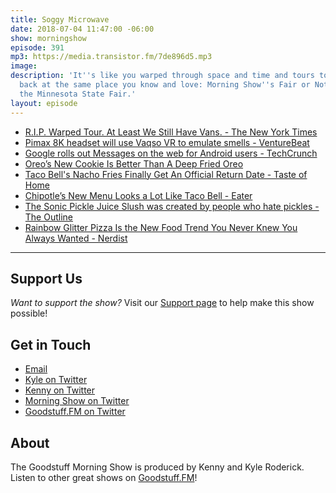```yaml
---
title: Soggy Microwave
date: 2018-07-04 11:47:00 -06:00
show: morningshow
episode: 391
mp3: https://media.transistor.fm/7de896d5.mp3
image: 
description: 'It''s like you warped through space and time and tours to arrive right
  back at the same place you know and love: Morning Show''s Fair or Not Game featuring
  the Minnesota State Fair.'
layout: episode
---
```


- [R.I.P. Warped Tour. At Least We Still Have Vans. - The New York Times](https://www.nytimes.com/2018/07/03/style/warped-tour-vans.html?partner=rss&emc=rss)
- [Pimax 8K headset will use Vaqso VR to emulate smells - VentureBeat](https://venturebeat.com/2018/06/18/pimax-8k-headset-will-use-vaqso-vr-to-emulate-smells/)
- [Google rolls out Messages on the web for Android users - TechCrunch](https://techcrunch.com/2018/06/18/android-users-can-now-message-from-the-web/)
- [Oreo’s New Cookie Is Better Than A Deep Fried Oreo](https://www.delish.com/food-news/a21751871/oreo-state-fair-cookie-deep-fried-oreo/)
- [Taco Bell's Nacho Fries Finally Get An Official Return Date - Taste of Home](https://www.tasteofhome.com/article/taco-bell-nacho-fries/)
- [Chipotle’s New Menu Looks a Lot Like Taco Bell - Eater](https://www.eater.com/2018/6/21/17490194/chipotle-new-menu-items-quesadilla-nachos-tostada-taco-bell)
- [The Sonic Pickle Juice Slush was created by people who hate pickles - The Outline](https://theoutline.com/post/5058/sonic-pickle-juice-slush-review?zd=1&zi=run2coc3)
- [Rainbow Glitter Pizza Is the New Food Trend You Never Knew You Always Wanted - Nerdist](https://nerdist.com/rainbow-glitter-pizza/)

---

## Support Us

*Want to support the show?* Visit our [Support page](https://goodstuff.fm/support) to help make this show possible!

## Get in Touch

- [Email](mailto:kyle@goodstuff.fm)
- [Kyle on Twitter](http://twitter.com/dogburps)
- [Kenny on Twitter](http://twitter.com/pizzarobotics)
- [Morning Show on Twitter](http://twitter.com/morningshowam)
- [Goodstuff.FM on Twitter](http://twitter.com/goodstufffm)

## About

The Goodstuff Morning Show is produced by Kenny and Kyle Roderick. Listen to other great shows on [Goodstuff.FM](http://goodstuff.fm/shows)!
